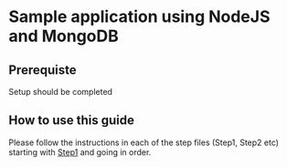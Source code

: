 # Sample application using NodeJS and MongoDB

## Prerequiste
Setup should be completed

## How to use this guide
Please follow the instructions in each of the step files (Step1, Step2 etc) starting with [Step1](./Step1.md) and going in order.
